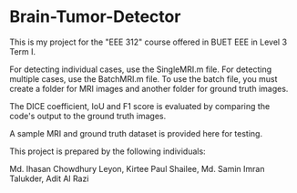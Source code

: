 # Brain-Tumor-Detector
This is my project for the "EEE 312" course offered in BUET EEE in Level 3 Term I.

For detecting individual cases, use the SingleMRI.m file. For detecting multiple cases, use the BatchMRI.m file. To use the batch file, you must create a folder for MRI images and another folder for ground truth images.

The DICE coefficient, IoU and F1 score is evaluated by comparing the code's output to the ground truth images.

A sample MRI and ground truth dataset is provided here for testing.


This project is prepared by the following individuals:

Md. Ihasan Chowdhury Leyon,
Kirtee Paul Shailee,
Md. Samin Imran Talukder,
Adit Al Razi
